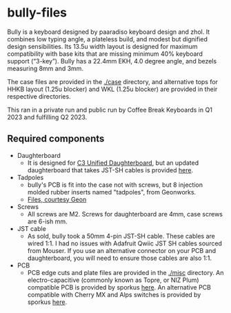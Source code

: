 # bully-files

Bully is a keyboard designed by paaradiso keyboard design and zhol. It combines low typing angle, a plateless build, and modest but dignified design sensibilities. Its 13.5u width layout is designed for maximum compatibility with base kits that are missing minimum 40% keyboard support (“3-key”). Bully has a 22.4mm EKH, 4.0 degree angle, and bezels measuring 8mm and 3mm. 

The case files are provided in the [./case](./case/) directory, and alternative tops for HHKB layout (1.25u blocker) and WKL (1.25u blocker) are provided in their respective directories. 

This ran in a private run and public run by Coffee Break Keyboards in Q1 2023 and fulfilling Q2 2023.


## Required components
* Daughterboard
  * It is designed for [C3 Unified Daughterboard](https://github.com/Unified-Daughterboard/UDB-C-Legacy), but an updated daughterboard that takes JST-SH cables is provided [here](https://github.com/Unified-Daughterboard/UDB-C-JSH).
* Tadpoles
  * bully's PCB is fit into the case not with screws, but 8 injection molded rubber inserts named "tadpoles", from Geonworks.
  * [Files, courtesy Geon](https://geon.works/pages/tadpole-files)
* Screws
  * All screws are M2. Screws for daughterboard are 4mm, case screws are 6-ish mm.
* JST cable
  * As sold, bully took a 50mm 4-pin JST-SH cable. These cables are wired 1:1. I had no issues with Adafruit Qwiic JST SH cables sourced from Mouser. If you use an alternative connector on your PCB and daughterboard, you will need to ensure those cables are also 1:1.
* PCB
  * PCB edge cuts and plate files are provided in the [./misc](./misc/) directory. An electro-capacitive (commonly known as Topre, or NIZ Plum) compatible PCB is provided by sporkus [here](https://github.com/sporkus/capybully_keyboard). An alternative PCB compatible with Cherry MX and Alps switches is provided by sporkus [here](https://github.com/sporkus/bully2040_keyboard).